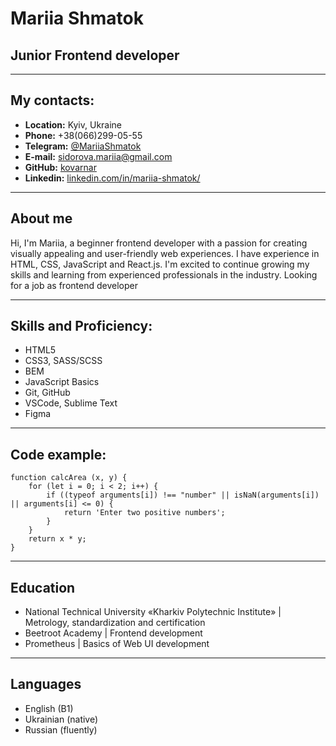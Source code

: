 # **Mariia Shmatok**
## **Junior Frontend developer**
-----

## **My contacts:**
  + **Location:** Kyiv, Ukraine
  + **Phone:** +38(066)299-05-55
  + **Telegram:** [@MariiaShmatok](https://t.me/MariiaShmatok)
  + **E-mail:** sidorova.mariia@gmail.com
  + **GitHub:** [kovarnar](https://github.com/Kovarnar)
  + **Linkedin:** [linkedin.com/in/mariia-shmatok/](https://www.linkedin.com/in/mariia-shmatok/)

-----

## **About me**
Hi, I'm Mariia, a beginner frontend developer with a passion for creating visually appealing and user-friendly web experiences. I have experience in HTML, CSS, JavaScript and React.js. I'm excited to continue growing my skills and learning from experienced professionals in the industry. Looking for a job as frontend developer

-----

## **Skills and Proficiency:**
  - HTML5
  - CSS3, SASS/SCSS
  - BEM
  - JavaScript Basics
  - Git, GitHub
  - VSCode, Sublime Text
  - Figma

-----

## **Code example:**
  ```
  function calcArea (x, y) {
      for (let i = 0; i < 2; i++) {
          if ((typeof arguments[i]) !== "number" || isNaN(arguments[i]) || arguments[i] <= 0) {
              return 'Enter two positive numbers';
          }
      }
      return x * y;
  }
  ```
------

## **Education**
  * National Technical University «Kharkiv Polytechnic Institute» | Metrology, standardization and certification
  * Beetroot Academy | Frontend development
  * Prometheus | Basics of Web UI development
  
-----

## **Languages**
  + English (B1)
  + Ukrainian (native)
  + Russian (fluently)